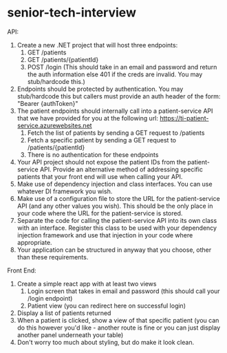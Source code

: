 # senior-tech-interview

API:
1. Create a new .NET project that will host three endpoints:
   1. GET /patients
   2. GET /patients/{patientId}
   3. POST /login (This should take in an email and password and return the auth information else 401 if the creds are invalid. You may stub/hardcode this.)
2. Endpoints should be protected by authentication. You may stub/hardcode this but callers must provide an auth header of the form: "Bearer {authToken}"
3. The patient endpoints should internally call into a patient-service API that we have provided for you at the following url: https://ti-patient-service.azurewebsites.net
   1. Fetch the list of patients by sending a GET request to /patients
   2. Fetch a specific patient by sending a GET request to /patients/{patientId}
   3. There is no authentication for these endpoints
4. Your API project should not expose the patient IDs from the patient-service API. Provide an alternative method of addressing specific patients that your front end will use when calling your API.
5. Make use of dependency injection and class interfaces. You can use whatever DI framework you wish.
6. Make use of a configuration file to store the URL for the patient-service API (and any other values you wish). This should be the only place in your code where the URL for the patient-service is stored.
7. Separate the code for calling the patient-service API into its own class with an interface. Register this class to be used with your dependency injection framework and use that injection in your code where appropriate.
8. Your application can be structured in anyway that you choose, other than these requirements.  


Front End:
1. Create a simple react app with at least two views
   1. Login screen that takes in email and password (this should call your /login endpoint)
   2. Patient view (you can redirect here on successful login)
2. Display a list of patients returned
3. When a patient is clicked, show a view of that specific patient (you can do this however you'd like - another route is fine or you can just display another panel underneath your table)
4. Don't worry too much about styling, but do make it look clean.
